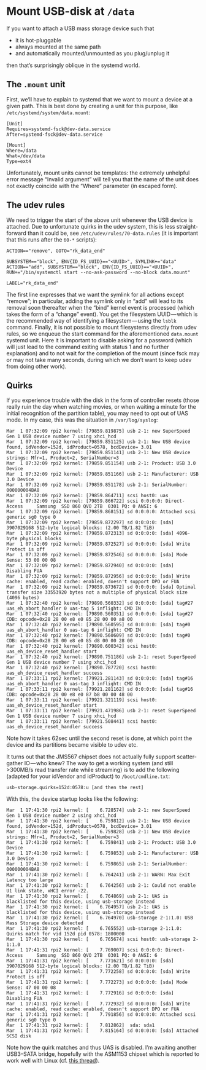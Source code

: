 # Mount USB-disk at `/data`

If you want to attach a USB mass storage device such that

- it is hot-pluggable
- always mounted at the same path
- and automatically mounted/unmounted as you plug/unplug it

then that’s surprisingly oblique in the systemd world.

## The `.mount` unit

First, we’ll have to explain to systemd that we want to mount a device at a given path. This is best
done by creating a unit for this purpose, like `/etc/systemd/system/data.mount`:

```
[Unit]
Requires=systemd-fsck@dev-data.service
After=systemd-fsck@dev-data.service

[Mount]
Where=/data
What=/dev/data
Type=ext4
```

Unfortunately, mount units cannot be templates: the extremely unhelpful error message “Invalid
argument” will tell you that the name of the unit does not exactly coincide with the “Where”
parameter (in escaped form).

## The udev rules

We need to trigger the start of the above unit whenever the USB device is attached. Due to
unfortunate quirks in the udev system, this is less straight-forward than it could be, see
`/etc/udev/rules/70-data.rules` (it is important that this runs after the `60-*` scripts):

```
ACTION=="remove", GOTO="rk_data_end"

SUBSYSTEM=="block", ENV{ID_FS_UUID}=="<UUID>", SYMLINK+="data"
ACTION=="add", SUBSYSTEM=="block", ENV{ID_FS_UUID}=="<UUID>", RUN+="/bin/systemctl start --no-ask-password --no-block data.mount"

LABEL="rk_data_end"
```

The first line expresses that we want the symlink for all actions except “remove”; in particular,
adding the symlink only in “add” will lead to its removal soon thereafter when the “bind” kernel
event is processed (which takes the form of a “change” event). You get the filesystem UUID — which
is the recommended way of identifying a filesystem — using the `lsblk` command. Finally, it is not
possible to mount filesystems directly from udev rules, so we enqueue the start command for the
aforementioned `data.mount` systemd unit. Here it is important to disable asking for a password
(which will just lead to the command exiting with status 1 and no further explanation) and to not
wait for the completion of the mount (since fsck may or may not take many seconds, during which we
don’t want to keep udev from doing other work).

## Quirks

If you experience trouble with the disk in the form of controller resets (those really ruin the day
when watching movies, or when waiting a minute for the initial recognition of the partition table),
you may need to opt out of UAS mode. In my case, this was the situation in `/var/log/syslog`:

```
Mar  1 07:32:09 rpi2 kernel: [79859.819875] usb 2-1: new SuperSpeed Gen 1 USB device number 7 using xhci_hcd
Mar  1 07:32:09 rpi2 kernel: [79859.851125] usb 2-1: New USB device found, idVendor=152d, idProduct=0578, bcdDevice= 3.01
Mar  1 07:32:09 rpi2 kernel: [79859.851141] usb 2-1: New USB device strings: Mfr=1, Product=2, SerialNumber=3
Mar  1 07:32:09 rpi2 kernel: [79859.851154] usb 2-1: Product: USB 3.0 Device
Mar  1 07:32:09 rpi2 kernel: [79859.851166] usb 2-1: Manufacturer: USB 3.0 Device
Mar  1 07:32:09 rpi2 kernel: [79859.851178] usb 2-1: SerialNumber: 000000004BA8
Mar  1 07:32:09 rpi2 kernel: [79859.864711] scsi host0: uas
Mar  1 07:32:09 rpi2 kernel: [79859.866722] scsi 0:0:0:0: Direct-Access     Samsung  SSD 860 QVO 2TB  0301 PQ: 0 ANSI: 6
Mar  1 07:32:09 rpi2 kernel: [79859.868151] sd 0:0:0:0: Attached scsi generic sg0 type 0
Mar  1 07:32:09 rpi2 kernel: [79859.872297] sd 0:0:0:0: [sda] 3907029168 512-byte logical blocks: (2.00 TB/1.82 TiB)
Mar  1 07:32:09 rpi2 kernel: [79859.872313] sd 0:0:0:0: [sda] 4096-byte physical blocks
Mar  1 07:32:09 rpi2 kernel: [79859.872527] sd 0:0:0:0: [sda] Write Protect is off
Mar  1 07:32:09 rpi2 kernel: [79859.872546] sd 0:0:0:0: [sda] Mode Sense: 53 00 00 08
Mar  1 07:32:09 rpi2 kernel: [79859.872940] sd 0:0:0:0: [sda] Disabling FUA
Mar  1 07:32:09 rpi2 kernel: [79859.872956] sd 0:0:0:0: [sda] Write cache: enabled, read cache: enabled, doesn't support DPO or FUA
Mar  1 07:32:09 rpi2 kernel: [79859.873672] sd 0:0:0:0: [sda] Optimal transfer size 33553920 bytes not a multiple of physical block size (4096 bytes)
Mar  1 07:32:40 rpi2 kernel: [79890.560332] sd 0:0:0:0: [sda] tag#27 uas_eh_abort_handler 0 uas-tag 5 inflight: CMD IN 
Mar  1 07:32:40 rpi2 kernel: [79890.560351] sd 0:0:0:0: [sda] tag#27 CDB: opcode=0x28 28 00 e8 e0 85 28 00 00 a8 00
Mar  1 07:32:40 rpi2 kernel: [79890.560595] sd 0:0:0:0: [sda] tag#0 uas_eh_abort_handler 0 uas-tag 6 inflight: CMD IN 
Mar  1 07:32:40 rpi2 kernel: [79890.560609] sd 0:0:0:0: [sda] tag#0 CDB: opcode=0x28 28 00 e8 e0 85 d8 00 00 28 00
Mar  1 07:32:40 rpi2 kernel: [79890.600342] scsi host0: uas_eh_device_reset_handler start
Mar  1 07:32:40 rpi2 kernel: [79890.751186] usb 2-1: reset SuperSpeed Gen 1 USB device number 7 using xhci_hcd
Mar  1 07:32:40 rpi2 kernel: [79890.787720] scsi host0: uas_eh_device_reset_handler success
Mar  1 07:33:11 rpi2 kernel: [79921.281143] sd 0:0:0:0: [sda] tag#16 uas_eh_abort_handler 0 uas-tag 3 inflight: CMD IN 
Mar  1 07:33:11 rpi2 kernel: [79921.281162] sd 0:0:0:0: [sda] tag#16 CDB: opcode=0x28 28 00 e8 e0 87 b8 00 00 48 00
Mar  1 07:33:11 rpi2 kernel: [79921.321119] scsi host0: uas_eh_device_reset_handler start
Mar  1 07:33:11 rpi2 kernel: [79921.471986] usb 2-1: reset SuperSpeed Gen 1 USB device number 7 using xhci_hcd
Mar  1 07:33:11 rpi2 kernel: [79921.508441] scsi host0: uas_eh_device_reset_handler success
```

Note how it takes 62sec until the second reset is done, at which point the device and its partitions became visible to udev etc.

It turns out that the JMS567 chipset does not actually fully support scatter-gather IO — who knew?
The way to get a working system (and still >300MB/s read transfer rate while streaming) is to add
the following (adapted for your idVendor and idProduct) to `/boot/cmdline.txt`:

    usb-storage.quirks=152d:0578:u [and then the rest]

With this, the device startup looks like the following:

```
Mar  1 17:41:30 rpi2 kernel: [    6.728574] usb 2-1: new SuperSpeed Gen 1 USB device number 2 using xhci_hcd
Mar  1 17:41:30 rpi2 kernel: [    6.759812] usb 2-1: New USB device found, idVendor=152d, idProduct=0578, bcdDevice= 3.01
Mar  1 17:41:30 rpi2 kernel: [    6.759828] usb 2-1: New USB device strings: Mfr=1, Product=2, SerialNumber=3
Mar  1 17:41:30 rpi2 kernel: [    6.759841] usb 2-1: Product: USB 3.0 Device
Mar  1 17:41:30 rpi2 kernel: [    6.759853] usb 2-1: Manufacturer: USB 3.0 Device
Mar  1 17:41:30 rpi2 kernel: [    6.759865] usb 2-1: SerialNumber: 000000004BA8
Mar  1 17:41:30 rpi2 kernel: [    6.764241] usb 2-1: WARN: Max Exit Latency too large
Mar  1 17:41:30 rpi2 kernel: [    6.764256] usb 2-1: Could not enable U1 link state, xHCI error -22.
Mar  1 17:41:30 rpi2 kernel: [    6.764869] usb 2-1: UAS is blacklisted for this device, using usb-storage instead
Mar  1 17:41:30 rpi2 kernel: [    6.764957] usb 2-1: UAS is blacklisted for this device, using usb-storage instead
Mar  1 17:41:30 rpi2 kernel: [    6.764970] usb-storage 2-1:1.0: USB Mass Storage device detected
Mar  1 17:41:30 rpi2 kernel: [    6.765552] usb-storage 2-1:1.0: Quirks match for vid 152d pid 0578: 1800000
Mar  1 17:41:30 rpi2 kernel: [    6.765674] scsi host0: usb-storage 2-1:1.0
Mar  1 17:41:31 rpi2 kernel: [    7.769007] scsi 0:0:0:0: Direct-Access     Samsung  SSD 860 QVO 2TB  0301 PQ: 0 ANSI: 6
Mar  1 17:41:31 rpi2 kernel: [    7.771621] sd 0:0:0:0: [sda] 3907029168 512-byte logical blocks: (2.00 TB/1.82 TiB)
Mar  1 17:41:31 rpi2 kernel: [    7.772258] sd 0:0:0:0: [sda] Write Protect is off
Mar  1 17:41:31 rpi2 kernel: [    7.772273] sd 0:0:0:0: [sda] Mode Sense: 47 00 00 08
Mar  1 17:41:31 rpi2 kernel: [    7.772916] sd 0:0:0:0: [sda] Disabling FUA
Mar  1 17:41:31 rpi2 kernel: [    7.772932] sd 0:0:0:0: [sda] Write cache: enabled, read cache: enabled, doesn't support DPO or FUA
Mar  1 17:41:31 rpi2 kernel: [    7.791856] sd 0:0:0:0: Attached scsi generic sg0 type 0
Mar  1 17:41:31 rpi2 kernel: [    7.812862]  sda: sda1
Mar  1 17:41:31 rpi2 kernel: [    7.815164] sd 0:0:0:0: [sda] Attached SCSI disk
```

Note how the quirk matches and thus UAS is disabled. I’m awaiting another USB3–SATA bridge, hopefully with
the ASM1153 chipset which is reported to work well with Linux (cf. [this thread](https://github.com/raspberrypi/linux/issues/3070)).
